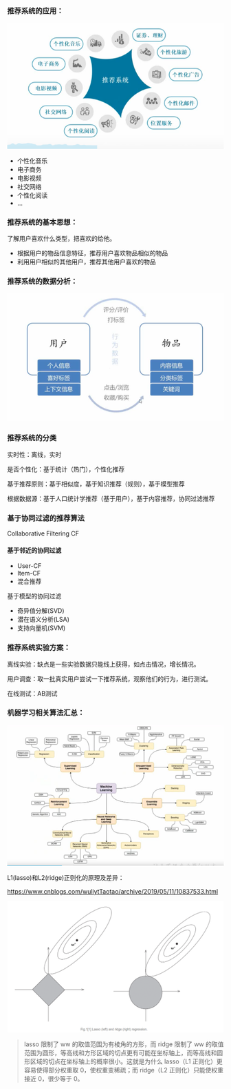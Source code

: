 ### 推荐系统的应用：

![image-20201028200535418](%E6%A6%82%E8%BF%B0.assets/image-20201028200535418.png)

* 个性化音乐
* 电子商务
* 电影视频
* 社交网络
* 个性化阅读
* ...

### 推荐系统的基本思想：

了解用户喜欢什么类型，把喜欢的给他。

* 根据用户的物品信息特征，推荐用户喜欢物品相似的物品
* 利用用户相似的其他用户，推荐其他用户喜欢的物品

### 推荐系统的数据分析：

![image-20201028201845289](%E6%A6%82%E8%BF%B0.assets/image-20201028201845289.png)

### 推荐系统的分类

实时性：离线，实时

是否个性化：基于统计（热门），个性化推荐

基于推荐原则：基于相似度，基于知识推荐（规则），基于模型推荐

根据数据源：基于人口统计学推荐（基于用户），基于内容推荐，协同过滤推荐



### 基于协同过滤的推荐算法

Collaborative Filtering CF

#### 基于邻近的协同过滤

* User-CF
* Item-CF
* 混合推荐

基于模型的协同过滤

* 奇异值分解(SVD)
* 潜在语义分析(LSA)
* 支持向量机(SVM)



### 推荐系统实验方案：

离线实验：缺点是一些实验数据只能线上获得，如点击情况，增长情况。

用户调查：取一批真实用户尝试一下推荐系统，观察他们的行为，进行测试。

在线测试：AB测试



### 机器学习相关算法汇总：

![image-20201029200914783](%E6%A6%82%E8%BF%B0.assets/image-20201029200914783.png)

L1(lasso)和L2(ridge)正则化的原理及差异：

https://www.cnblogs.com/wuliytTaotao/archive/2019/05/11/10837533.html

![image-20201030112455551](%E6%A6%82%E8%BF%B0.assets/image-20201030112455551.png)

> lasso 限制了 ww 的取值范围为有棱角的方形，而 ridge 限制了 ww 的取值范围为圆形，等高线和方形区域的切点更有可能在坐标轴上，而等高线和圆形区域的切点在坐标轴上的概率很小。这就是为什么 lasso（L1 正则化）更容易使得部分权重取 0，使权重变稀疏；而 ridge（L2 正则化）只能使权重接近 0，很少等于 0。
